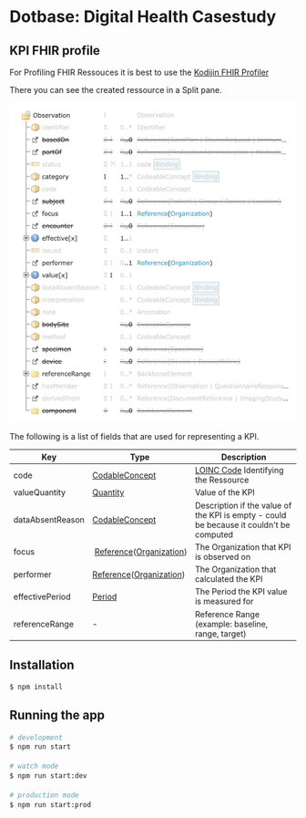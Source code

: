 # Dotbase: Digital Health Casestudy


## KPI FHIR profile

For Profiling FHIR Ressouces it is best to use the [Kodijin FHIR Profiler](https://profiler.kodjin.com/)

There you can see the created ressource in a Split pane.

![KPI Image](./src/assets/KPI_structure.png)

The following is a list of fields that are used for representing a KPI.

|     Key     |   Type   | Description                     |
| ----------- | -------- | ------------------------------- |
|    code     | [CodableConcept](https://www.hl7.org/fhir/datatypes.html#CodeableConcept) |[LOINC Code](hl7.org/fhir/valueset-observation-codes.html) Identifying the Ressource | 
| valueQuantity | [Quantity](https://www.hl7.org/fhir/datatypes.html#Quantity) | Value of the KPI |
| dataAbsentReason | [CodableConcept](https://www.hl7.org/fhir/datatypes.html#CodeableConcept) | Description if the value of the KPI is empty - could be because it couldn't be computed |
| focus | [Reference](https://www.hl7.org/fhir/references.html#Reference)([Organization](https://www.hl7.org/fhir/organization.html)) | The Organization that KPI is observed on |
| performer | [Reference](https://www.hl7.org/fhir/references.html#Reference)([Organization](https://www.hl7.org/fhir/organization.html)) | The Organization that calculated the KPI |
| effectivePeriod | [Period](https://www.hl7.org/fhir/datatypes.html#Period) | The Period the KPI value is measured for |
| referenceRange | - | Reference Range (example: baseline, range, target)


## Installation

```bash
$ npm install
```

## Running the app

```bash
# development
$ npm run start

# watch mode
$ npm run start:dev

# production mode
$ npm run start:prod
```